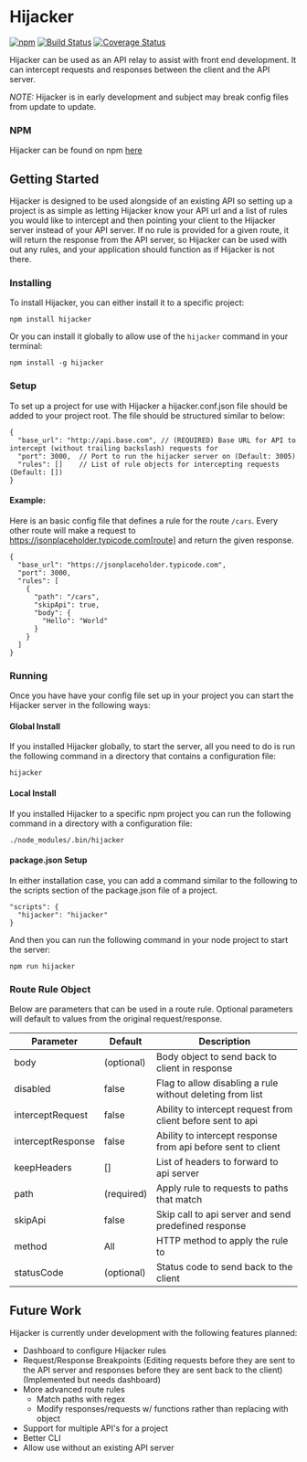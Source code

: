 # Hijacker
[![npm](https://img.shields.io/npm/v/hijacker.svg)](https://www.npmjs.com/package/hijacker)
[![Build Status](https://travis-ci.org/travis-w/hijacker.svg?branch=master)](https://travis-ci.org/travis-w/hijacker)
[![Coverage Status](https://coveralls.io/repos/github/travis-w/hijacker/badge.svg?branch=master)](https://coveralls.io/github/travis-w/hijacker?branch=master)

Hijacker can be used as an API relay to assist with front end development. It can intercept requests and responses between the client and the API server.

*NOTE:* Hijacker is in early development and subject may break config files from update to update.

### NPM
Hijacker can be found on npm [here](https://www.npmjs.com/package/hijacker)

## Getting Started
Hijacker is designed to be used alongside of an existing API so setting up a project is as simple as letting Hijacker know your API url and a list of rules you would like to intercept and then pointing your client to the Hijacker server instead of your API server.  If no rule is provided for a given route, it will return the response from the API server, so Hijacker can be used with out any rules, and your application should function as if Hijacker is not there.

### Installing
To install Hijacker, you can either install it to a specific project:

```
npm install hijacker
```

Or you can install it globally to allow use of the `hijacker` command in your terminal:

```
npm install -g hijacker
```

### Setup
To set up a project for use with Hijacker a hijacker.conf.json file should be added to your project root. The file should be structured similar to below:

```
{
  "base_url": "http://api.base.com", // (REQUIRED) Base URL for API to intercept (without trailing backslash) requests for
  "port": 3000,  // Port to run the hijacker server on (Default: 3005)
  "rules": []    // List of rule objects for intercepting requests (Default: [])
}
```

#### Example:
Here is an basic config file that defines a rule for the route `/cars`. Every other route will make a request to https://jsonplaceholder.typicode.com[route] and return the given response.
```
{
  "base_url": "https://jsonplaceholder.typicode.com",
  "port": 3000,
  "rules": [
    {
      "path": "/cars",
      "skipApi": true,
      "body": {
        "Hello": "World"
      }
    }
  ]
}
```

### Running
Once you have have your config file set up in your project you can start the Hijacker server in the following ways:

#### Global Install
If you installed Hijacker globally, to start the server, all you need to do is run the following command in a directory that contains a configuration file:

```
hijacker
```

#### Local Install
If you installed Hijacker to a specific npm project you can run the following command in a directory with a configuration file:

```
./node_modules/.bin/hijacker
```

#### package.json Setup
In either installation case, you can add a command similar to the following to the scripts section of the package.json file of a project.

```
"scripts": {
  "hijacker": "hijacker"
}
```

And then you can run the following command in your node project to start the server:
```
npm run hijacker
```

### Route Rule Object
Below are parameters that can be used in a route rule. Optional parameters will default to values from the original request/response.

| Parameter         | Default    | Description                                                  |
| ----------------- | ---------- | ------------------------------------------------------------ |
| body              | (optional) | Body object to send back to client in response               |
| disabled          | false      | Flag to allow disabling a rule without deleting from list    |
| interceptRequest  | false      | Ability to intercept request from client before sent to api  |
| interceptResponse | false      | Ability to intercept response from api before sent to client |
| keepHeaders       | []         | List of headers to forward to api server                     |
| path              | (required) | Apply rule to requests to paths that match                   |
| skipApi           | false      | Skip call to api server and send predefined response         |
| method            | All        | HTTP method to apply the rule to                             |
| statusCode        | (optional) | Status code to send back to the client                       |


## Future Work
Hijacker is currently under development with the following features planned:
- Dashboard to configure Hijacker rules
- Request/Response Breakpoints (Editing requests before they are sent to the API server and responses before they are sent back to the client) (Implemented but needs dashboard)
- More advanced route rules
  - Match paths with regex
  - Modify responses/requests w/ functions rather than replacing with object
- Support for multiple API's for a project
- Better CLI
- Allow use without an existing API server
